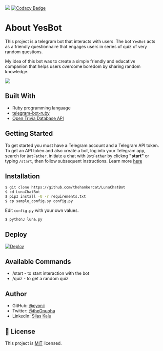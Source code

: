 ![](https://img.shields.io/badge/Microverse-blueviolet) [![Codacy Badge](https://api.codacy.com/project/badge/Grade/b5122bd0fc5649eebb07a37508e67888)](https://app.codacy.com/gh/cyonii/yes-bot?utm_source=github.com&utm_medium=referral&utm_content=cyonii/yes-bot&utm_campaign=Badge_Grade)

# About YesBot

This project is a telegram bot that interacts with users. The bot `YesBot` acts as a friendly questionnaire that engages users in series of quiz of very random questions.

My idea of this bot was to create a simple friendly and educative companion that helps users overcome boredom by sharing random knowledge.

![](images/butyesbot_screenshot.png)

## Built With

-  Ruby programming language
-  [telegram-bot-ruby](https://github.com/atipugin/telegram-bot-ruby)
-  [Open Trivia Database API](https://opentdb.com)

## Getting Started

To get started you must have a Telegram account and a Telegram API token. To get an API token and also create a bot, log into your Telegram app, search for `BotFather`, initiate a chat with `BotFather` by clickng **"start"** or typing `/start`, then follow subsequent instructions. Learn more [here](https://core.telegram.org/bots#6-botfather)

## Installation

```sh
$ git clone https://github.com/thehamkercat/LunaChatBot
$ cd LunaChatBot
$ pip3 install -U -r requirements.txt
$ cp sample_config.py config.py
```

Edit `config.py` with your own values.
```sh
$ python3 luna.py
```


## Deploy

[![Deploy](https://www.herokucdn.com/deploy/button.svg)](https://heroku.com/deploy?template=https://github.com/TheHamkerCat/LunaChatBot/tree/master)

## Available Commands

-  /start - to start interaction with the bot
-  /quiz - to get a random quiz

## Author

-  GitHub: [@cyonii](https://github.com/cyonii)
-  Twitter: [@theOnuoha](https://twitter.com/theOnuoha)
-  LinkedIn: [Silas Kalu](https://www.linkedin.com/in/cyonii/)


## 📝 License

This project is [MIT](lic.url) licensed.
